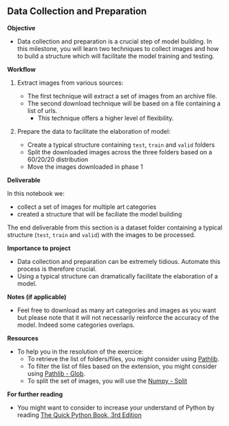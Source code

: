 ## Data Collection and Preparation

**Objective**

* Data collection and preparation is a crucial step of model building. In this milestone, you will learn two techniques to collect images and how to build a structure which will facilitate the model training and testing.

**Workflow**

1. Extract images from various sources:
   	* The first technique will extract a set of images from an archive file.
	* The second download technique will be based on a file containing a list of urls.
		* This technique offers a higher level of flexibility.

2. Prepare the data to facilitate the elaboration of model:
   	* Create a typical structure containing `test`, `train` and `valid` folders
	* Split the downloaded images across the three folders based on a 60/20/20 distribution
	* Move the images downloaded in phase 1

**Deliverable**

In this notebook we:
- collect a set of images for multiple art categories
- created a structure that will be faciliate the model building

The end deliverable from this section is a dataset folder containing a typical structure (`test`, `train` and `valid`) with the images to be processed.

**Importance to project**

* Data collection and preparation can be extremely tidious. Automate this process is therefore crucial.
* Using a typical structure can dramatically facilitate the elaboration of a model.

**Notes (if applicable)**

* Feel free to download as many art categories and images as you want but please note that it will not necessarily reinforce the accuracy of the model. Indeed some categories overlaps.

**Resources**

- To help you in the resolution of the exercice:
	- To retrieve the list of folders/files, you might consider using [Pathlib](https://livebook.manning.com/book/the-quick-python-book-third-edition/chapter-12/search-search-39).
	- To filter the list of files based on the extension, you might consider using [Pathlib - Glob](https://livebook.manning.com/book/the-quick-python-book-third-edition/chapter-20/57).
	- To split the set of images, you will use the [Numpy - Split](https://numpy.org/doc/stable/reference/generated/numpy.split.html)

**For further reading**

- You might want to consider to increase your understand of Python by reading [The Quick Python Book, 3rd Edition](https://livebook.manning.com/book/the-quick-python-book-third-edition)
